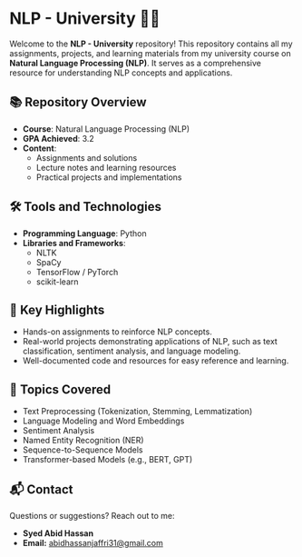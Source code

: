 # NLP - University 📘🤖

Welcome to the **NLP - University** repository! This repository contains all my assignments, projects, and learning materials from my university course on **Natural Language Processing (NLP)**. It serves as a comprehensive resource for understanding NLP concepts and applications.


## 📚 Repository Overview  
- **Course**: Natural Language Processing (NLP)
- **GPA Achieved**: 3.2
- **Content**:  
  - Assignments and solutions  
  - Lecture notes and learning resources  
  - Practical projects and implementations  


## 🛠️ Tools and Technologies  
- **Programming Language**: Python  
- **Libraries and Frameworks**:
  - NLTK  
  - SpaCy  
  - TensorFlow / PyTorch  
  - scikit-learn  


## 🚀 Key Highlights  
- Hands-on assignments to reinforce NLP concepts.  
- Real-world projects demonstrating applications of NLP, such as text classification, sentiment analysis, and language modeling.  
- Well-documented code and resources for easy reference and learning.  


## 🌟 Topics Covered  
- Text Preprocessing (Tokenization, Stemming, Lemmatization)  
- Language Modeling and Word Embeddings  
- Sentiment Analysis  
- Named Entity Recognition (NER)  
- Sequence-to-Sequence Models  
- Transformer-based Models (e.g., BERT, GPT)  


## 📬 Contact

Questions or suggestions? Reach out to me:

- **Syed Abid Hassan**
- **Email:** [abidhassanjaffri31@gmail.com](mailto:abidhassanjaffri31@gmail.com)
